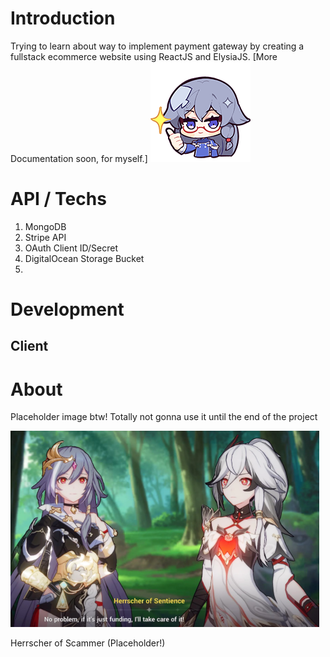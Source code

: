 # Introduction
Trying to learn about way to implement payment gateway by creating a fullstack ecommerce website using ReactJS and ElysiaJS. [More Documentation soon, for myself.]
![alt text](./image/FuHuaThumbsup.png)
# API / Techs
1. MongoDB 
2. Stripe API
3. OAuth Client ID/Secret
4. DigitalOcean Storage Bucket
5. 

# Development 
## Client

## 

# About
Placeholder image btw! Totally not gonna use it until the end of the project

![alt text](./image/HerrscherOfScammer1.png)

Herrscher of Scammer (Placeholder!)